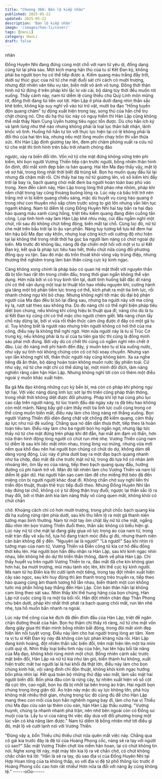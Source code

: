 ```yaml
---
title: "Chương 360: Bán lộ kiếp nhân"
published: 2025-05-22
updated: 2025-05-22
description: 'Bán lộ kiếp nhân'
image: '/images/han-li/cover/'
tags: [HanLi]
category: HanLi
draft: false
---
```


nhân

Đổng Huyên Nhi đang đứng cùng một chỗ với nam tử yêu dị,
đồng dạng cũng lùi lại phía sau.
Một kích mang hận thù của tu sĩ Kết Đan kỳ, không phải ba người
bọn họ có thể tiếp được a.
Kiếm quang màu trắng đầy trời, dưới sự thúc giục của nữ tử che
mặt đuổi sát chỉ cách có mười trượng, nhưng đột nhiên vân tiêu
vụ tán, biến mất vô ảnh vô tung.
Đồng thời thân hình nữ tử đứng ở trên pháp khí lắc lư vài cài, bộ
dáng tùy thời đều muốn rơi xuống.
Thấy cảnh này, nam tử diễm lệ cùng thiếu chủ Quỷ Linh môn
mừng rỡ, đồng thời đang lùi liền vọt tới.
Hàn Lập ở phía dưới đang nhìn thần sắc khẽ biến, không kịp suy
nghĩ vỗ vào túi trữ vật, mười ba đạo "Hồng tuyến độn quang
châm" tự động xuất hiện trong tay, song thủ của hắn chế trụ chặt
chúng nó.
Cho dù hạ thủ lúc này có nguy hiểm thì Hàn Lập cũng không thể
mắt thấy Nam Cung Uyển hương tiêu ngọc tổn được.
Dù cho hắn ích kỷ và lạnh lùng như thế nào nhưng không phải là
loại lục thân bất nhận, lãnh khốc vô tình. Huống hồ hắn tự tin với
thực lực hiện tại có lẽ không phải là đối thủ của hai tên kia, nhưng
nếu một lòng muốn chạy trốn thì vẫn thừa sức.
Khi Hàn Lập định giương tay lên, đem phi châm phóng xuất ra
cứu nữ tử che mặt thì tình hình trên bầu trời nhanh chóng đảo

ngược, xảy ra biến đổi lớn.
Vốn nữ tử che mặt đứng không vững trên phi kiếm, khi bọn người
Vương Thiền tiếp cận trước người, bỗng nhiên thân hình ổn định,
đôi mắt xinh đẹp bắn ra hàn quang.
Hai tên Ma đạo thấy vậy, mặt lộ vẻ sợ hãi, trong lòng nhất thời
biết đã trúng kế.
Bọn họ muốn quay đầu lùi lại nhưng đã chậm mất rồi.
Chỉ thấy hai tay nữ tử giương lên, vô số kiếm khí đầy trời lại bay
ra, bạch quang chói mắt đem ba người hoàn toàn bao phủ vào
trong.
Xem đến cảnh này, Hàn Lập trong lòng thở phào nhẹ nhõm, pháp
khí nắm chặt trong tay cũng thoáng buông lỏng ra.
Lúc này cả bầu trời trở nên trắng mờ vì bị kiếm quang chiếu sáng,
mặc dù huyết vụ cùng hào quang ở trong như con thuyền nhỏ sắp
chìm trước sóng to gió lớn nhưng vẫn liên tục ngạnh kháng. Nam
tử diễm lệ cùng Đổng Huyên Nhi hai tay bắn ra hai đạo hào
quang màu xanh cùng hồng, triệt tiêu kiếm quang đang điên
cuồng tấn công.
Loại tình hình này làm Hàn Lập khẽ nhíu mày, cúi đầu ngẫm nghĩ
một chút, rồi sau đó không chút tiếng động, biến mất tại chỗ.
Cùng lúc đó, nữ tử che mặt trên bầu trời lại lo âu vạn phần.
Nàng tuy tương kế tựu kế đem hai tên hậu bối Ma đạo vây khốn,
nhưng loại công kích với cường độ như hiện tại lại không thể
trong nhất thời hạ gục ba người làm nàng có chút ngoài dự kiến.
Mà trước đó không lâu, nàng đã đại chiến một hồi với một vị tu sĩ
Kết Đan kỳ, kết quả là pháp lực tiêu hao hết, thiếu chút nữa cùng
đối phương đồng quy vu tận.
Sau đó mặc dù trốn thoát khỏi vòng vây trùng điệp, nhưng thương
thế nghiêm trọng làm bản thân cũng cực kỳ kinh ngạc.

Càng không xong chính là pháp bảo có quan hệ mật thiết với
nguyên thần đã bị tổn hao rất lớn trong chiến đấu, trong thời gian
ngắn không thể vận dụng.
Hơn nữa bởi vì có truy binh tồn tại, dưới tình huống bất đắc dĩ
nàng chỉ có thể vận dụng một loại bí thuật tổn hao nhiều nguyên
khí, cường hành gia tăng một bộ phần tiềm lực trong cơ thể, kích
phát ra một tia linh lực, rồi nhanh chóng ngự khí bỏ chạy.
Nhưng không nghĩ tới mặc dù đại bộ phận người của Ma đạo đều
bị bỏ lại đằng sau, nhưng ba người này với ma công kỳ lạ, rượt
sát theo sau không tha.
Do đo nàng chỉ có thể nghĩ biện pháp tiêu diệt bọn chúng, nếu
không khi công hiệu bí thuật qua đi, nàng cho dù là tu sĩ Kết Đan
kỳ cũng chỉ có thể mặc cho người chém giết.
Mà nàng chọn lấy chỗ này dừng lại, bởi vì vừa rồi thần thức cảm
ứng được ở đây có một gã tu sĩ. Tuy không biết là người nào
nhưng trên người không có hơi thở của ma công, điều này là
không thể nghi ngờ.
Hơn nữa người này là tu sĩ Trúc Cơ trung kỳ, nếu không phải là tu
sĩ của tu tiên gia tộc thì cũng là đồng minh sáu phái mới đúng.
Bởi vậy dù có chết thì cũng có ngẫm nghĩ nên chết ở đâu. Lúc đó
nàng mới phi hành đến đây, ý muốn kéo tu sĩ kia xuống nước,
như vậy sự tình nói không chừng còn có cơ hội xoay chuyển.
Nhưng vạn vạn lần không nghĩ tới, thần thức người này cũng
không kém. Xa xa nghe tiếng đã ẩn thân, bộ dáng hoàn toàn
không muốn rước lấy phiền toái.
Cứ như vậy, nữ tử che mặt chỉ có thể dừng lại, một mình đối địch,
làm nàng nghiến răng căm hận Hàn Lập.
Nhưng không nghĩ tới còn có thêm một điều ngoài ý muốn khác
xuất hiện.

Ba gã Ma đạo không những cực kỳ bền bỉ, mà còn có pháp khí
phòng ngự lợi hại. Với việc nàng dùng linh lực sót lại thi triển
công pháp thần thông, trong nhất thời không diệt được đối
phương.
Pháp khí lợi hại cùng phù lục cao cấp trên người nàng, từ lúc
tranh đấu dài ngày xảy ra đã tiêu hao không còn một mảnh.
Nàng bây giờ cảm thấy một tia linh lực cuối cùng trong cơ thể
cũng muốn biến mất, điều này làm cho lòng nàng rơi thẳng
xuống.
Bọn người Vương Thiền đối diện đang chật vật chống đỡ kiếm
quang, cảm thấy áp lực như núi đè xuống.
Chẳng qua nó dần dần thưa thớt, tiếp theo là hoàn toàn tiêu tan.
Điều này làm cho ba người bọn họ ngẩn ngơ, nhưng lập tức thấy
nữ tử che mặt đứng trên pháp khí đờ đẫn, hai mắt ảm đạm vô
thần, hơn nữa thân hình động lòng người có chút run nhè nhẹ.
Vương Thiền cùng nam tử diễm lệ sau khi liếc mắt nhìn nhau,
trong lòng vui mừng, nhưng vừa mới nếm qua khổ đau nên hai
người bọn chúng có chút do dự, không dám dễ dàng vọng động.
Lúc này ở phía dưới bay ra một đạo bạch quang nhanh như tia
chớp, đảo mắt đã che trước mặt nữ tử, trong đó tựa hồ có nhân
ảnh nhoáng lên, ôm lấy eo của nàng, tiếp theo bạch quang quay
đầu, hướng đường cũ phi hành trở về.
Màn đó tất nhiên làm cho Vương Thiền và nam tử diễm lệ giận
dữ.
Hai người hắn sao cam tâm để cho miếng thịt béo đã đến miệng
còn bị người người khác đoạt đi. Không chần chờ suy nghĩ liền thi
triển độn thuật, thuận thế trực tiếp đuổi theo.
Nhưng Đổng Huyên Nhi lần này đứng tại chỗ, không có ý tứ động
thân truy đuổi, ngược lại thần sắc lộ ra thay đổi, bởi vì thân ảnh
kia làm nàng thấy vô cùng quen mắt, không khỏi có chút chần

chờ.
Khoảng cách chỉ có hơn mười trượng, trong phút chốc bạch
quang kia đã hạ xuống rừng rậm phía dưới, sau khi thu liễm lộ ra
một gã thanh niên tướng mạo bình thường.
Nam tử một tay ôm chặt lấy nữ tử che mặt, ngẩng đầu nhìn lên
bọn Vương Thiền đuổi theo, thần sắc không có biểu hiện gì.
Lúc này nữ tử che mặt lại đang giãy giụa vô lực trong áo của nam
tử, trong mắt tràn đầy vẻ xấu hổ, tựa hồ đang trách móc điều gì
đó, nhưng thanh niên căn bản không để ý đến.
"Nguyên lai là ngươi!"
"Là ngươi!"
Sau khi nhìn rõ tướng mạo của nam tử, Vương Thiền và Điền
công tử kia cơ hồ đều đồng thời kêu lên.
Hai người bọn hắn đều nhận ra Hàn Lập, sau khi kinh ngạc nhìn
nhau, liền không hề do dự thi triển thần thông, đánh về phía Hàn
Lập.
Chỉ thấy huyết vụ trên người Vương Thiền to ra, đảo mắt đã che
kín không gian hơn hai, ba mươi trượng, mùi máu tanh xộc lên,
khí thế cực kỳ kinh người.
Mà nam tử họ Điền kia thì cười lạnh một tiếng, trong tay đột nhiên
xuất hiện cây sáo ngọc, sau khi huy động thì âm thanh trong trẻo
truyền ra, tiếp theo hào quang cùng âm thanh tương hỗ lẫn nhau,
biến thành một con khổng tước mà phấn hồng bay thẳng đến Hàn
Lập. Còn bản thân hắn lại không cam lòng theo sát sau.
Nhìn thấy khí thế hung hăng của bọn chúng, Hàn Lập rút cuộc
cũng lộ ra một tia bối rối.
Hắn đột nhiên chân đạp Thần Phong chu bên dưới, pháp khí nhất
thời phát ra bạch quang chói mắt, run lên nhè nhẹ, tựa hồ muốn
bắn nhanh ra ngoài.

Lúc này thế công của kẻ địch đã đến đỉnh đầu của Hàn Lập, triệt
để ngăn chặn đường thoát của hắn. Bọn họ thậm chí thấy rõ
ràng, nữ tử che mặt vốn đang giãy giụa thì thân mình bỗng nhiên
bất động, trong đôi mắt xinh đẹp hiện lên nỗi tuyệt vọng.
Điều này làm cho hai người trong lòng an tâm. Xem ra vị tu sĩ Kết
Đan kỳ này đã không còn lực phản kháng nữa rồi.
Hàn Lập đang kinh hoảng, đột nhiên thần sắc biến đổi, trên mặt
hiện lên một tia mỉm cười quỷ dị.
Nhìn thấy loại biểu tình này của hắn, hai tên hậu bối tài năng của
Ma đạo, không khỏi rùng mình một chút.
Bỗng nhiên cảnh sắc trước mặt biến đổi, Hàn Lập và nữ tử kia
như làn gió, biến thành hư không, xuất hiện trước mắt hai người
lại là hai khối đá thật lớn, điều này làm cho bọn chúng kinh hãi,
vội vàng đình chỉ độn thuật, không khỏi kinh ngạc hướng bốn phía
nhìn lại.
Kết quả toàn bộ những thứ đập vào mắt, làm sắc mặt hai người
biến đổi.
Bốn phía đâu còn là rừng cây, tự nhiên xuất hiện vô số cột đá cực
lớn, cao ngất, bọn họ đã bị nhốt tại bên trong ảo trận.
Hai người bọn chúng trong lòng giận dữ.
Ảo trận này mặc dù uy lực không lớn, phá hủy không mất nhiều
thời gian, nhưng trong lúc đó cũng đủ để cho Hàn Lập mang theo
con mồi của bọn hắn nghênh ngang bay đi, làm cho hai vị Thiếu
chủ Ma đạo cừu oán lại thêm cừu oán, hận Hàn Lập thấu xương.
"Vương huynh, chúng ta nhanh nhanh phá trận, nên nhớ bên
ngoài còn có Đổng sư muội của ta. Lấy tu vi của nàng thì việc dây
dưa với đối phương trong một lúc vẫn có khả năng làm được."
Nam tử diễm lệ bỗng nhiên nhớ tới điều gì đó, mặt lộ vẻ cười lạnh
nói với Vương Thiền.

"Đúng vậy a, bổn Thiếu chủ thiếu chút nữa quên mất việc này.
Chẳng qua cô gái kia trước đây là đệ tử của Hoàng Phong cốc,
nàng sẽ ra tay với người cũ sao?" Sắc mặt Vương Thiền chợt lóe
niềm hân hoan, lại có chút không tin nói.
Nghe xong lời này, mặt mày tên kia lộ ra vẻ chần chờ, có chút
không chắc chắn trả lời:
"Hẳn là sẽ ra tay, dù sao địa vị của Đổng Huyên Nhi tại Hợp Hoan
tông của ta không thấp, so với địa vị đệ tử phổ thông lúc trước ở
Hoàng Phong cốc cao hơn rất nhiều! Hơn nữa ta đối với nàng ấy
cũng không tệ."
------oOo------
